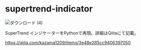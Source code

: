 # supertrend-indicator

![ダウンロード (4)](https://user-images.githubusercontent.com/51913879/134746624-44522ad3-c77b-4ae9-a63a-d338b8f9bddf.png)

SuperTrend インジケーターをPythonで再現。詳細はQiitaにて記載。

https://qiita.com/kazama1209/items/3e48e285cc9406397050
